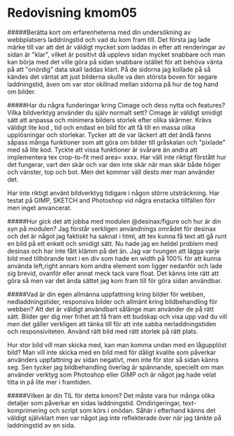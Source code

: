 
Redovisning kmom05
=========================

#####Berätta kort om erfarenheterna med din undersökning av webbplatsers laddningstid och vad du kom fram till.
Det första jag lade märke till var att det är väldigt mycket som laddas in efter att renderingar av sidan är "klar", 
vilket är positivt då upplevs sidan mycket snabbare och man kan börja med det ville göra på sidan snabbare istället för 
att 
behöva vänta på att "onördig" data skall laddas klart. På de sidorna jag kollade på så kändes det väntat att just 
bilderna skulle va den största boven för segare laddningstid, även om var stor skillnad mellan sidorna på hur de tog 
hand om bilder.  



#####Har du några funderingar kring Cimage och dess nytta och features? Vilka bildverktyg använder du själv normalt sett?
Cimage är väldigt smidigt sätt att anpassa och minimera bilders storlek efter olika skärmer. Krävs väldigt lite kod 
, tid och endast en bild för att få till en massa olika upplösningar och storlekar. Tycker att de var läckert att det 
ändå fanns såpass många funktioner som att göra om 
bilder till gråskalan och "pixlade" med så lite kod. Tyckte att vissa funktioner är svårare än andra att implementera 
tex 
crop-to-fit med area=
 xxxx. Har väll inte riktigt förstått hur det fungerar, vart den skär och var den inte skär när man skär både
 höger och vänster, top och bot. Men det kommer väll desto mer man använder det. 
 
 Har inte riktigt använt bildverktyg tidigare i någon större utsträckning. Har testat på GIMP, SKETCH and Photoshop 
 vid några enstacka tillfällen förr men inget anvancerat. 


#####Hur gick det att jobba med modulen @desinax/figure och hur är din syn på modulen?
Jag förstår verkligen användnings området för desinax och det är något jag faktiskt ha saknat i html, att tex kunna få 
text att gå runt en bild på ett enkelt och smidigt sätt. Nu hade
jag en heldel problem med 
desinax och har inte fått klämm på det än. Jag var tvungen att lägga varje bild med tillhörande text i en div som 
hade en width på 100% för att kunna använda left,right annars kom andra element som ligger nedanför och lade sig 
brevid, ovanför eller 
annat meck tack vare float. Det känns inte rätt att göra så men var det ända sättet jag kom fram till för göra sidan 
användbar.


#####Vad är din egen allmänna uppfattning kring bilder för webben, nedladdningstider, responsiva bilder och allmänt kring bildbehandling för webben?
Att det är väldigt användbart sålänge man använder de på rätt sätt. Bilder ger dig mer frihet att få fram ett budskap
 och visa upp vad du vill men det gäller verkligen att tänka till för att inte sabba nerladdningstiden och 
 responsiviteten. Använd rätt bild med rätt storlek på rätt plats. 
 
 Hur stor bild vill man skicka med, kan man komma undan med en lågupplöst bild? Man vill inte skicka med en bild med 
 för dåligt kvalite som påverkar använders uppfattning av sidan negativt, men inte för stor så sidan känns seg. 
 Sen tycker jag bildbehandling överlag är spännande, speciellt om man använder verktyg som Photoshop eller GIMP och är 
 något 
 jag hade velat titta in på lite mer i framtiden.
 

 
 
#####Vilken är din TIL för detta kmom?
Det måste vara hur många olika detaljer som påverkar en sidas laddningstid. Omdirigeringar, text-komprimering och 
script som körs i onödan. Såhär i efterhand känns det väldigt självklart men var något jag inte reflekterade över när
 jag tänkte på laddningstid av en sida. 
 
 